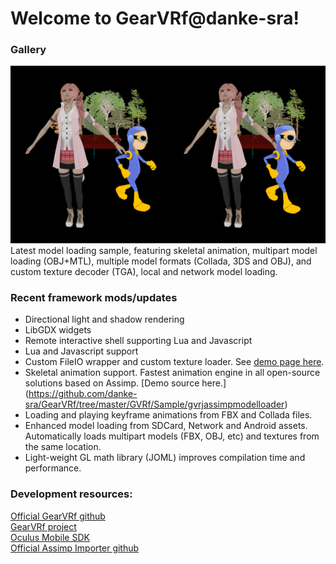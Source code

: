 # Welcome to GearVRf@danke-sra!

### Gallery
![Latest Model Loading Sample](https://github.com/danke-sra/GearVRf/blob/master/GVRf/Sample/gvrjassimpmodelloader/demo-screenshot.png)
Latest model loading sample, featuring skeletal animation, multipart model loading (OBJ+MTL), multiple model formats (Collada, 3DS and OBJ), and custom texture decoder (TGA), local and network model loading.

### Recent framework mods/updates
* Directional light and shadow rendering
* LibGDX widgets
* Remote interactive shell supporting Lua and Javascript
* Lua and Javascript support
* Custom FileIO wrapper and custom texture loader. See [demo page here](https://github.com/danke-sra/GearVRf/tree/master/GVRf/Sample/gvrjassimpmodelloader).
* Skeletal animation support. Fastest animation engine in all open-source solutions based on Assimp. [Demo source here.] (https://github.com/danke-sra/GearVRf/tree/master/GVRf/Sample/gvrjassimpmodelloader)<br>
* Loading and playing keyframe animations from FBX and Collada files.<br>
* Enhanced model loading from SDCard, Network and Android assets. Automatically loads multipart models (FBX, OBJ, etc) and textures from the same location.<br>
* Light-weight GL math library (JOML) improves compilation time and performance.<br>

### Development resources:
[Official GearVRf github](https://github.com/Samsung/GearVRf)<br>
[GearVRf project](http://www.gearvrf.org/)<br>
[Oculus Mobile SDK](https://developer.oculus.com/downloads/mobile/1.0.0.0/Oculus_Mobile_SDK/)<br>
[Official Assimp Importer github](https://github.com/assimp/assimp)<br>

